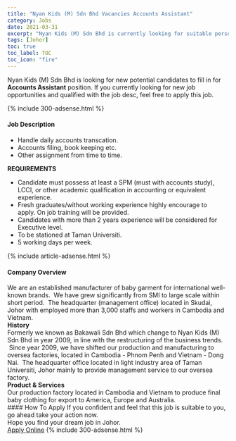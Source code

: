 ```yaml
---
title: "Nyan Kids (M) Sdn Bhd Vacancies Accounts Assistant" 
category: Jobs 
date: 2021-03-31 
excerpt: "Nyan Kids (M) Sdn Bhd is currently looking for suitable person to fill in the Accounts Assistant which based in Johor" 
tags: [Johor] 
toc: true 
toc_label: TOC 
toc_icon: "fire" 
--- 
```


<p>Nyan Kids (M) Sdn Bhd is looking for new potential candidates to fill in for <b>Accounts Assistant</b> position. If you currently looking for new job opportunities and qualified with the job desc, feel free to apply this job.
</p>{% include 300-adsense.html %} 
<div><div><h4>Job Description</h4></div><div><div><span><div><ul><li>Handle daily accounts transcation.</li><li>Accounts filing, book keeping etc.</li><li>Other assignment from time to time.</li></ul><p><strong>REQUIREMENTS</strong></p><ul><li>Candidate must possess at least a SPM (must with accounts study), LCCI, or other academic qualification in accounting or equivalent experience.&#160;</li><li>Fresh graduates/without working experience highly encourage to apply.&#160;On job training will be provided.</li><li>Candidates with more than 2 years experience will be considered for Executive level.</li><li>To be stationed at Taman Universiti.&#160;</li><li>5 working days per week.&#160;</li></ul></div></span></div></div></div> 
{% include article-adsense.html %} 
<div><div><h4>Company Overview</h4></div><div><div><span><div><div>
<div>We are an established manufacturer of baby garment for international well-known brands. &#160;We have grew significantly from SMI to large scale within short period. &#160;The headquarter (management office) located in Skudai, Johor with employed more than 3,000 staffs and workers in Cambodia and Vietnam.</div>
</div>
<div><strong>History</strong></div>
<div>
<div>Formerly we known as Bakawali Sdn Bhd which change to Nyan Kids (M) Sdn Bhd in year 2009, in line with the restructuring of the business trends. &#160;Since year 2009, we have shifted our production and manufacturing to oversea factories, located in Cambodia - Phnom Penh and Vietnam - Dong Nai. &#160;The headquarter office located in light industry area of Taman Universiti, Johor mainly to provide management service to our oversea factory.</div>
</div>
<div><strong>Product &amp; Services</strong></div>
<div>
<div>Our production factory located in Cambodia and Vietnam to produce final baby clothing for export to America, Europe and Australia.</div>
</div></div></span></div></div></div> 
#### How To Apply 
If you confident and feel that this job is suitable to you, go ahead take your action now. <br/> 
Hope you find your dream job in Johor. <br/> 
<a href="https://www.jobstreet.com.my/en/job/accounts-assistant-4521785?jobId=jobstreet-my-job-4521785&" class="btn btn--info" target="_blank" rel="nofollow noopenner">Apply Online</a> 
{% include 300-adsense.html %} 